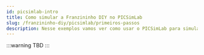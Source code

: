 ```yaml
---
id: picsimlab-intro
title: Como simular a Franzininho DIY no PICSimLab
slug: /franzininho-diy/picsimlab/primeiros-passos
description: Nesse exemplos vamos ver como usar o PICSimLab para simular a Franzininho DIY
---
```


:::warning TBD
:::